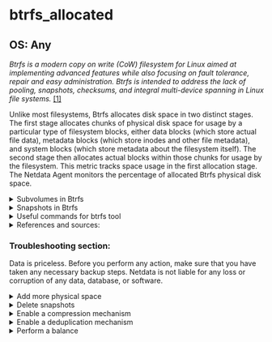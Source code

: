 # btrfs_allocated

## OS: Any

*Btrfs is a modern copy on write (CoW) filesystem for Linux aimed at implementing advanced features while also focusing
on fault tolerance, repair and easy administration. Btrfs is intended to address the lack of pooling, snapshots,
checksums, and integral multi-device spanning in Linux file systems.* [[1]](https://wiki.archlinux.org/title/btrfs)

Unlike most filesystems, Btrfs allocates disk space in two distinct stages. The first stage allocates chunks of physical
disk space for usage by a particular type of filesystem blocks, either data blocks (which store actual file data),
metadata blocks (which store inodes and other file metadata), and system blocks (which store metadata about the
filesystem itself). The second stage then allocates actual blocks within those chunks for usage by the filesystem. This
metric tracks space usage in the first allocation stage.
The Netdata Agent monitors the percentage of allocated Btrfs physical disk space.

<details>
<summary>Subvolumes in Btrfs </summary>

> A Btrfs subvolume is an independently mountable POSIX filetree and not a block device (and cannot be treated as one).
Most other POSIX filesystems have a single mountable root. Btrfs has an independent mountable root for the volume (top
level subvolume) and for each subvolume. A Btrfs volume can contain more than a single filetree; it can contain a forest
of filetrees. A Btrfs subvolume can be thought of as a POSIX file namespace.
> 
> A subvolume in Btrfs is not the same as a LVM logical volume or a ZFS subvolume. With LVM, a logical volume is a block
device in its own right, which could, for example, contain any other filesystem or container like dm-crypt, MD RAID,
etc. This is not the case with Btrfs.
>
> A Btrfs subvolume root directory differs from a directory in that each subvolume defines a distinct inode number 
> space (
distinct inodes in different subvolumes can have the same inumber) and each inode under a subvolume has a distinct
device number (as reported by stat(2)). Each subvolume root can be accessed as implicitly mounted via the volume (top
level subvolume) root, if that is mounted, or it can be mounted in its own right. [[2]](https://btrfs.wiki.kernel.org)


</details>

<details>
<summary>Snapshots in Btrfs</summary>

> A snapshot is a subvolume that shares its data (and metadata) with some other subvolume, using Btrfs's COW 
> capabilities.
>
> Once a [writable] snapshot is made, there is no difference in status between the original subvolume, and the new
snapshot subvolume. To roll back to a snapshot, unmount the modified original subvolume, use mv to rename the old
subvolume to a temporary location, and then rename the snapshot to the original name. You can then remount the
subvolume.
>
> At this point, the original subvolume may be deleted, if desired. Since a snapshot is a subvolume, snapshots of
snapshots are also possible.
>
> Caution: Care must be taken when snapshots are created that are then visible to any user (e.g. when they're created
> in a nested layout) as this may have security implications. Of course, the snapshot will have the same permissions
> as the subvolume from which it was created at the time it was, but these permissions may be tightened later on, while
> those of the snapshot wouldn't change, possibly allowing access to files that shouldn't be accessible anymore.
> Similarly, especially on the system's "main" filesystem, the snapshot would contain any files (for example, setuid
> programs) of the state when it was created. In the meantime however, security updates may have been rolled out on
> the original subvolume, but when the snapshot is accessible (and for example the vulnerable setuid has been accessible
> before) a user could still invoke it. [[2]](https://btrfs.wiki.kernel.org)

</details>

<details>
<summary>Useful commands for btrfs tool</summary>

You can see some commands from the man pages of Btrfs in [Ubuntu man pages (Bionic)](https://manpages.ubuntu.com/manpages/bionic/man8)

- `btrfs subvolume` is used to create/delete/list/show btrfs subvolumes and snapshots. For example,
  with `btrfs subvolume list <path>`, you can list the subvolumes present in the filesystem `<path>`.


- `btrfs filesystem` is used to perform several whole filesystem level tasks, including all the regular filesystem
  operations like resizing, space stats, label setting/getting, and defragmentation. For example
  with `btrfs filesystem show  [<path>|<uuid>|<device>|<label>]` you can see the Btrfs filesystem with some additional
  info about devices and space allocation.


- `btrfs balance` can balance (restripe) the allocated extents across all of the existing devices. The primary purpose
  of the balance feature is to spread block groups across all devices so they match constraints defined by the
  respective profiles. The balance operation is cancellable by the user. The on-disk state of the filesystem is always
  consistent so an unexpected interruption (eg. system crash, reboot) does not corrupt the filesystem. The progress of
  the balance operation is temporarily stored as an internal state and will be resumed upon mount, unless the mount
  option skip_balance is specified. **Running balance without filters will take a lot of time as it basically rewrites
  the entire filesystem and needs to update all block pointers**.


- `btrfs device` command group is used to manage devices of the btrfs filesystems. For example, with `btrfs device add`
  command, you can add new devices to a mounted filesystem.


- `btrfs rescue` is used to try to recover a damaged btrfs filesystem.


- `btrfs scrub <subcommand>` scrub command attempts to report and repair bad blocks on Btrfs file systems.
  **Scrubbing is performed in the background by default**.

</details>


<details>
<summary>References and sources:</summary>

1. [The Btrfs filesystem on Arch linux website](https://wiki.archlinux.org/title/btrfs)
1. [The Btrfs filesystem on kernel.org website](https://btrfs.wiki.kernel.org)


</details>

### Troubleshooting section:

Data is priceless. Before you perform any action, make sure that you have taken any necessary backup steps. Netdata is
not liable for any loss or corruption of any data, database, or software.

<details>
<summary>Add more physical space</summary>

Adding a new disk always depends on your infrastructure, disk RAID configuration, encryption, etc. An easy way to add a
new disk to a filesystem is:

1. Determine which disk you want to add and in which path
   ```
   root@netdata~ # btrfs device add -f /dev/<new_disk> <path>
   ```

1. If you get an error that the drive is already mounted, you might have to unmount
   ```
   root@netdata~ # btrfs device add -f /dev/<new_disk> <path>
   ```
1. See the newly added disk
   ```
   root@netdata~ # btrfs filesystem show
   Label: none  uuid: d6b9d7bc-5978-2677-ac2e-0e68204b2c7b
	Total devices 2 FS bytes used 192.00KiB
	devid    1 size 10.01GiB used 536.00MiB path /dev/sda1
	devid    2 size 10.01GiB used 0.00B path /dev/sdb
   ```

1. Balance the system to make use of the new drive.
   ```
   root@netdata~ # btrfs filesystem balance <path>
   ```

</details>

<details>
<summary>Delete snapshots</summary>

You can identify and delete snapshots that you no longer need.

1. Find the snapshots for a specific path.
   ```
   root@netdata~ # sudo btrfs subvolume list -s <path>
   ```

1. Delete a snapshot that you do not need any more.
   ```
   root@netdata~ # btrfs subvolume delete <path>/@some_dir-snapshot-test
   ```

</details>

<details>
<summary>Enable a compression mechanism</summary>

> The `compress=alg` mount option into the `fstab` configuration file (or in the `mount` procedure) enables automatically
considering every file for compression, where `alg` is either `zlib`, `lzo`, `zstd`, or `no` (for no compression). Using
this option, Btrfs will check if compressing the first portion of the data shrinks it. If it does, the entire write to
that file will be compressed. If it does not, none of it is compressed. With this option, if the first portion of the
write does not shrink, no compression will be applied to the write even if the rest of the data would shrink
tremendously. This is done to prevent making the disk wait to start writing until all of the data to be written is fully
given to Btrfs and compressed. [[1]](https://wiki.archlinux.org/title/btrfs)

1. Apply compression to existing files. This command will re-compress the  `mount/point` path, with the `zstd`
   compression algorithm.

    ```
    root@netdata # btrfs filesystem defragment -r -v -czstd /mount/point
    ```

</details>

<details>
<summary>Enable a deduplication mechanism</summary>

Using copy-on-write, Btrfs is able to copy files or whole subvolumes without actually copying the data. However, when a
file is altered, a new proper copy is created. Deduplication takes this a step further, by actively identifying blocks
of data which share common sequences and combining them into an extent with the same copy-on-write semantics.

Tools dedicated to deduplicate a Btrfs formatted partition include duperemove, bees, and dduper. These projects are 3rd
party, and it is strongly suggested that you check their status before you decide to use them.

- [duperemove](https://github.com/markfasheh/duperemove)
- [bees](https://github.com/Zygo/bees)
- [dduper](https://github.com/lakshmipathi/dduper)

</details>

<details>
<summary>Perform a balance</summary>

Especially in a Btrfs with multiple disks, there might be unevenly allocated data/metadata into the disks.

```
root@netdata # btrfs balance start -musage=10 -dusage=10 -susage=5 /mount/point
```

> This command will attempt to relocate data/metdata/system-data in empty or near-empty chunks (at most X% used, in this
> example), allowing the space to be reclaimed and reassigned between data and metadata. If the balance command ends
> with "Done, had to relocate 0 out of XX chunks", then you need to increase the "dusage/musage" percentage parameter
> until at least some chunks are relocated.

</details>
